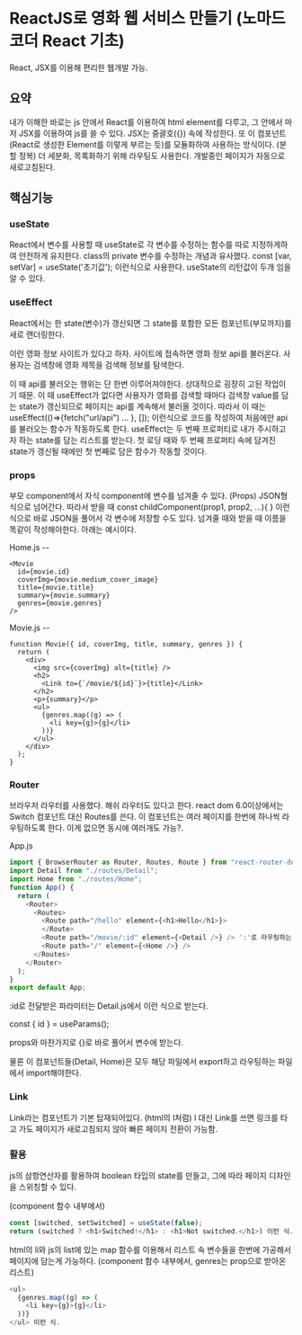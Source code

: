 # ReactJS로 영화 웹 서비스 만들기 (노마드코더 React 기초)

 React, JSX를 이용해 편리한 웹개발 가능.
 

## 요약
 내가 이해한 바로는 js 안에서 React를 이용하여 html element를 다루고, 그 안에서 마저 JSX를 이용하여 js를 쓸 수 있다. JSX는 중괄호({}) 속에 작성한다.
 또 이 컴포넌트(React로 생성한 Element를 이렇게 부르는 듯)를 모듈화하여 사용하는 방식이다. (분할 정복)
 더 세분화, 목록화하기 위해 라우팅도 사용한다.
 개발중인 페이지가 자동으로 새로고침된다.

## 핵심기능
 ### useState
  React에서 변수를 사용할 때 useState로 각 변수를 수정하는 함수를 따로 지정하게하여 안전하게 유지한다. class의 private 변수를 수정하는 개념과 유사했다.
  const [var, setVar] = useState('초기값'); 이런식으로 사용한다. useState의 리턴값이 두개 임을 알 수 있다.
 
 ### useEffect
  React에서는 한 state(변수)가 갱신되면 그 state를 포함한 모든 컴포넌트(부모까지)를 새로 랜더링한다.

  이런 영화 정보 사이트가 있다고 하자. 사이트에 접속하면 영화 정보 api를 불러온다. 사용자는 검색창에 영화 제목을 검색해 정보를 탐색한다.

  이 때 api를 불러오는 행위는 단 한번 이루어져야한다. 상대적으로 굉장히 고된 작업이기 때문.
  이 때 useEffect가 없다면 사용자가 영화를 검색할 때마다 검색창 value를 담는 state가 갱신되므로 페이지는 api를 계속해서 불러올 것이다.
  따라서 이 때는 useEffect(()=>{fetch("url/api") ... }, []); 이런식으로 코드를 작성하여 처음에만 api를 불러오는 함수가 작동하도록 한다.
  useEffect는 두 번째 프로퍼티로 내가 주시하고자 하는 state를 담는 리스트를 받는다. 첫 로딩 때와 두 번째 프로퍼티 속에 담겨진 state가 갱신될 때에만 첫 번째로 담은 함수가 작동할 것이다.
 
 ### props
  부모 component에서 자식 component에 변수를 넘겨줄 수 있다. (Props)
  JSON형식으로 넘어간다.
  따라서 받을 때 const childComponent(prop1, prop2, ...){ } 이런 식으로 바로 JSON을 풀어서 각 변수에 저장할 수도 있다.
  넘겨줄 때와 받을 때 이름을 똑같이 작성해야한다. 아래는 예시이다.

  Home.js --

    <Movie
      id={movie.id}
      coverImg={movie.medium_cover_image}
      title={movie.title}
      summary={movie.summary}
      genres={movie.genres}
    />

  Movie.js --

    function Movie({ id, coverImg, title, summary, genres }) {
      return (
        <div>
          <img src={coverImg} alt={title} />
          <h2>
            <Link to={`/movie/${id}`}>{title}</Link>
          </h2>
          <p>{summary}</p>
          <ul>
            {genres.map((g) => (
              <li key={g}>{g}</li>
            ))}
          </ul>
        </div>
      );
    }

 ### Router
  브라우저 라우터를 사용했다. 해쉬 라우터도 있다고 한다.
  react dom 6.0이상에서는 Switch 컴포넌트 대신 Routes를 쓴다. 이 컴포넌트는 여러 페이지를 한번에 하나씩 라우팅하도록 한다. 이게 없으면 동시에 여러개도 가능?.

  App.js
  ```js
  import { BrowserRouter as Router, Routes, Route } from "react-router-dom";
  import Detail from "./routes/Detail";
  import Home from "./routes/Home";
  function App() {
    return (
      <Router>
        <Routes>
          <Route path="/hello" element={<h1>Hello</h1>}>
          </Route>
          <Route path="/movie/:id" element={<Detail />} /> ':'로 라우팅하는 컴포넌트(엘리먼트)에 파라미터를 전달한다.
          <Route path="/" element={<Home />} />
        </Routes>
      </Router>
    );
  }
  export default App;
  ```
  
  :id로 전달받은 파라미터는 Detail.js에서 이런 식으로 받는다.
  
  const { id } = useParams();

  props와 마찬가지로 {}로 바로 풀어서 변수에 받는다.

  물론 이 컴포넌트들(Detail, Home)은 모두 해당 파일에서 export하고 라우팅하는 파일에서 import해야한다.

 ### Link
  Link라는 컴포넌트가 기본 탑재되어있다. (html의 l처럼)
  l 대신 Link를 쓰면 링크를 타고 가도 페이지가 새로고침되지 않아 빠른 페이지 전환이 가능함.

 ### 활용
  js의 삼항연산자를 활용하여 boolean 타입의 state를 만들고, 그에 따라 페이지 디자인을 스위칭할 수 있다.
  
  (component 함수 내부에서)
  ```js
  const [switched, setSwitched] = useState(false);
  return (switched ? <h1>Switched!</h1> : <h1>Not switched.</h1>) 이런 식.
  ```

  html의 li와 js의 list에 있는 map 함수를 이용해서 리스트 속 변수들을 한번에 가공해서 페이지에 담는게 가능하다.
  (component 함수 내부에서, genres는 prop으로 받아온 리스트)
  ```js
  <ul>
    {genres.map((g) => (
      <li key={g}>{g}</li>
    ))}
  </ul> 이런 식.
  ```